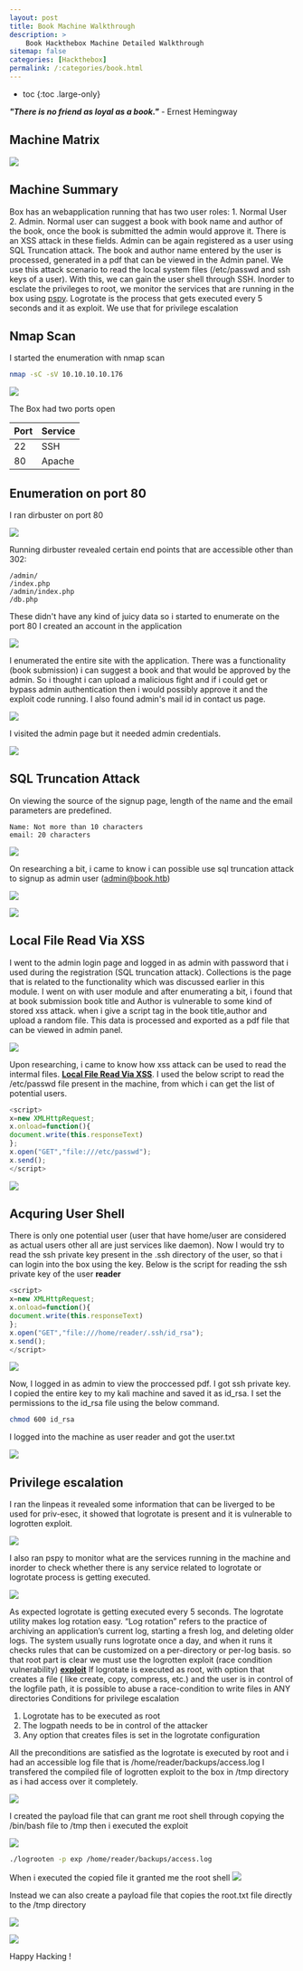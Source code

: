 ```yaml
---
layout: post
title: Book Machine Walkthrough
description: >
    Book Hackthebox Machine Detailed Walkthrough
sitemap: false
categories: [Hackthebox]
permalink: /:categories/book.html
---
```

* toc
{:toc .large-only}

***"There is no friend as loyal as a book."*** - Ernest Hemingway
## Machine Matrix
![](http://localhost:4000//assets/img/blog/HTB/book/matrix.png)

## Machine Summary
Box has an webapplication running that has two user roles: 1. Normal User 2. Admin. Normal user can suggest a book with book name and author of the book, once the book is submitted the admin would approve it. There is an XSS attack in these fields. Admin can be again registered as a user using SQL Truncation attack. The book and author name entered by the user is processed, generated in a pdf that can be viewed in the Admin panel. We use this attack scenario to read the local system files (/etc/passwd and ssh keys of a user). With this, we can gain the user shell through SSH. Inorder to esclate the privileges to root, we monitor the services that are running in the box using [pspy](https://github.com/DominicBreuker/pspy). Logrotate is the process that gets executed every 5 seconds and it as exploit. We use that for privilege escalation

## Nmap Scan
I started the enumeration with nmap scan
```bash
nmap -sC -sV 10.10.10.10.176
```
![](http://localhost:4000//assets/img/blog/HTB/book/1.png)

The Box had two ports open

| Port         | Service           |
|:-------------|:------------------|
| 22           | SSH               |
| 80           | Apache            |

## Enumeration on port 80
I ran dirbuster on port 80

![](http://localhost:4000//assets/img/blog/HTB/book/2.png)

Running dirbuster revealed certain end points that are accessible other than 302:
```
/admin/
/index.php
/admin/index.php
/db.php
```
These didn't have any kind of juicy data so i started to enumerate on the port 80 I created an account in the application

![](http://localhost:4000//assets/img/blog/HTB/book/4.png)

I enumerated the entire site with the application. There was a functionality (book submission) i can suggest  a book and that would be approved by the admin. So i thought i can upload a malicious fight and if i could get or bypass admin authentication then i would possibly approve it and the exploit code running. I also found admin's mail id in contact us page. 

![](http://localhost:4000//assets/img/blog/HTB/book/6.png)

I visited the admin page but it needed admin credentials.

![](http://localhost:4000//assets/img/blog/HTB/book/5.png)

## SQL Truncation Attack 
On viewing the source of the signup page, length of the name and the email parameters are predefined.
```
Name: Not more than 10 characters
email: 20 characters
```
![](http://localhost:4000//assets/img/blog/HTB/book/7.png)

On researching a bit, i came to know i can possible use sql truncation attack to signup as admin user (admin@book.htb)

![](http://localhost:4000//assets/img/blog/HTB/book/8.png)

![](http://localhost:4000//assets/img/blog/HTB/book/9.png)

## Local File Read Via XSS
I went to the admin login page and logged in as admin with  password that i used during the registration (SQL truncation attack). Collections is the page that is related to the functionality which was discussed earlier in this module. I went on with user module and after enumerating a bit, i found that at book submission book title and Author is vulnerable to some kind of stored xss attack. when i give a script tag in the book title,author and upload a random file. This data is processed and exported as a pdf file that can be viewed in admin panel.

![](http://localhost:4000//assets/img/blog/HTB/book/12.png)

Upon researching, i came to know how xss attack can be used to read the intermal files. **[Local File Read Via XSS](https://www.noob.ninja/2017/11/local-file-read-via-xss-in-dynamically.html)**. 
I used the below script to read the /etc/passwd file present in the machine, from which i can get the list of potential users.
```js
<script>
x=new XMLHttpRequest;
x.onload=function(){
document.write(this.responseText)
};
x.open("GET","file:///etc/passwd");
x.send();
</script> 
```
![](http://localhost:4000//assets/img/blog/HTB/book/14.png)

## Acquring User Shell
There is only one potential user (user that have home/user are considered as actual users other all are just services like daemon). Now I would try to read the ssh private key present in the .ssh directory of the user, so that i can login into the box using the key.
Below is the script for reading the ssh private key of the user **reader**
```js
<script>
x=new XMLHttpRequest;
x.onload=function(){
document.write(this.responseText)
};
x.open("GET","file:///home/reader/.ssh/id_rsa");
x.send();
</script> 
```
![](http://localhost:4000//assets/img/blog/HTB/book/15.png)

Now, I logged in as admin to view the proccessed pdf. I got ssh private key. I copied the entire key to my kali machine and saved it as id_rsa. I set the permissions to the id_rsa file using the below command.
```bash
chmod 600 id_rsa
```
I logged into the machine as user reader and got the user.txt

![](http://localhost:4000//assets/img/blog/HTB/book/16.png)

## Privilege escalation 
I ran the linpeas it revealed some information that can be liverged to be used for priv-esec, it showed that logrotate is present and it is vulnerable to logrotten exploit.

![](http://localhost:4000//assets/img/blog/HTB/book/17.png)

I also ran pspy to monitor what are the services running in the machine and inorder to check whether there is any service related to logrotate or logrotate process is getting executed. 

![](http://localhost:4000//assets/img/blog/HTB/book/18.png)

As expected logrotate is getting executed every 5 seconds. The logrotate utility makes log rotation easy. “Log rotation” refers to the practice of archiving an application’s current log, starting a fresh log, and deleting older logs. The system usually runs logrotate once a day, and when it runs it checks rules that can be customized on a per-directory or per-log basis.
so that root part is clear we must use the logrotten exploit (race condition vulnerability) **[exploit](https://www.exploit-db.com/exploits/47466)**
If logrotate is executed as root, with option that creates a file ( like create, copy, compress, etc.) and the user is in control of the logfile path, it is possible to abuse a race-condition to write files in ANY directories
Conditions for privilege escalation
1. Logrotate has to be executed as root    
2. The logpath needs to be in control of the attacker
3. Any option that creates files is set in the logrotate configuration

All the preconditions are satisfied as the logrotate is executed by root and i had an accessible log file that is /home/reader/backups/access.log
I transfered the compiled file of logrotten exploit to the box in /tmp directory as i had access over it completely.

![](http://localhost:4000//assets/img/blog/HTB/book/19.png)

I created the payload file that can grant me root shell through copying the /bin/bash file to /tmp then i executed the exploit

![](http://localhost:4000//assets/img/blog/HTB/book/21.png)

```bash
./logrooten -p exp /home/reader/backups/access.log
```

When i executed the copied file it granted me the root shell
![](http://localhost:4000//assets/img/blog/HTB/book/22.png)

Instead we can also create a payload file that copies the root.txt file directly to the /tmp directory

![](http://localhost:4000//assets/img/blog/HTB/book/24.png)

![](http://localhost:4000//assets/img/blog/HTB/book/25.png)

Happy Hacking !